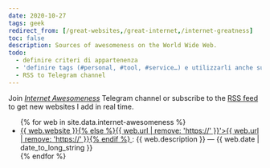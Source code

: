 ```yaml
---
date: 2020-10-27
tags: geek
redirect_from: [/great-websites,/great-internet,/internet-greatness]
toc: false
description: Sources of awesomeness on the World Wide Web.
todo:
  - definire criteri di appartenenza
  - 'definire tags (#personal, #tool, #service…) e utilizzarli anche su Telegram'
  - RSS to Telegram channel
---
```

<div class='yellow box'>
  Join <a href='https://t.me/internet_awesomeness' target='_blank' title='Internet Awesomeness Telegram channe[]()l'><cite>Internet Awesomeness</cite></a> Telegram channel or subscribe to the <a href='/feeds/internet-awesomeness.xml' target='_blank' title='Internet Awesomeness RSS feed'>RSS feed</a> to get new websites I add in real time.
</div>

<ul>
	{% for web in site.data.internet-awesomeness %}
		<li>
			<a href='{{ web.url }}'  target='_blank' title='{% if web.website != nil %}{{ web.website }}'>
				{{ web.website }}{% else %}{{ web.url | remove: 'https://' }}'>{{ web.url | remove: 'https://' }}{% endif %}
			</a>: {{ web.description }} — {{ web.date | date_to_long_string }}</li>
	{% endfor %}
</ul>
